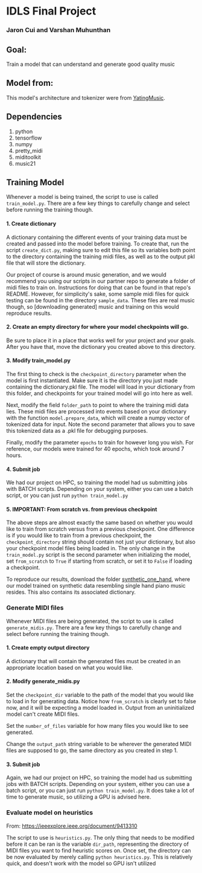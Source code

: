 # IDLS Final Project
### Jaron Cui and Varshan Muhunthan

## Goal:
Train a model that can understand and generate good quality music

## Model from:
This model's architecture and tokenizer were from [YatingMusic](https://github.com/YatingMusic/remi).

## Dependencies
1. python
2. tensorflow
3. numpy
4. pretty_midi
5. miditoolkit
6. music21
## Training Model

Whenever a model is being trained, the script to use is called `train_model.py`. There are a few key things to carefully change and select before running the training though.

#### 1. Create dictionary
A dictionary containing the different events of your training data must be created and passed into the model before training. To create that, run the script `create_dict.py`, making sure to edit this file so its variables both point to the directory containing the training midi files, as well as to the output pkl file that will store the dictionary. 

Our project of course is around music generation, and we would recommend you using our scripts in our partner repo to generate a folder of midi files to train on. Instructions for doing that can be found in that repo's README. However, for simplicity's sake, some sample midi files for quick testing can be found in the directory `sample_data`. These files are real music though, so [downloading generated] music and training on this would reproduce results.  

#### 2. Create an empty directory for where your model checkpoints will go.
Be sure to place it in a place that works well for your project and your goals. After you have that, move the dictionary you created above to this directory. 

#### 3. Modify train_model.py
The first thing to check is the `checkpoint_directory` parameter when the model is first instantiated. Make sure it is the directory you just made containing the dictionary.pkl file. The model will load in your dictionary from this folder, and checkpoints for your trained model will go into here as well. 

Next, modify the field `folder_path` to point to where the training midi data lies. These midi files are processed into events based on your dictionary with the function `model.prepare_data`, which will create a numpy vector of tokenized data for input. Note the second parameter that allows you to save this tokenized data as a .pkl file for debugging purposes.

Finally, modify the parameter `epochs` to train for however long you wish. For reference, our models were trained for 40 epochs, which took around 7 hours.

#### 4. Submit job
We had our project on HPC, so training the model had us submitting jobs with BATCH scripts. Depending on your system, either you can use a batch script, or you can just run `python train_model.py`

#### 5. IMPORTANT: From scratch vs. from previous checkpoint
The above steps are almost exactly the same based on whether you would like to train from scratch versus from a previous checkpoint. One difference is if you would like to train from a previous checkpoint, the `checkpoint_directory` string should contain not just your dictionary, but also your checkpoint model files being loaded in. The only change in the `train_model.py` script is the second parameter when initializing the model, set `from_scratch` to `True` if starting from scratch, or set it to `False` if loading a checkpoint.

To reproduce our results, download the folder [synthetic_one_hand](https://drive.google.com/drive/folders/1GYONowjERCKLQqk3kIiTgEfYidiTqxzP?usp=drive_link), where our model trained on synthetic data resembling single hand piano music resides. This also contains its associated dictionary.

### Generate MIDI files
Whenever MIDI files are being generated, the script to use is called `generate_midis.py`. There are a few key things to carefully change and select before running the training though.

#### 1. Create empty output directory
A dictionary that will contain the generated files must be created in an appropriate location based on what you would like.

#### 2. Modify generate_midis.py
Set the `checkpoint_dir` variable to the path of the model that you would like to load in for generating data. Notice how `from_scratch` is clearly set to false now, and it will be expecting a model loaded in. Output from an uninitialized model can't create MIDI files. 

Set the `number_of_files` variable for how many files you would like to see generated. 

Change the `output_path` string variable to be wherever the generated MIDI files are supposed to go, the same directory as you created in step 1. 

#### 3. Submit job
Again, we had our project on HPC, so training the model had us submitting jobs with BATCH scripts. Depending on your system, either you can use a batch script, or you can just run `python train_model.py`. It does take a lot of time to generate music, so utilizing a GPU is advised here.

### Evaluate model on heuristics
From: https://ieeexplore.ieee.org/document/9413310

The script to use is `heuristics.py`. The only thing that needs to be modified before it can be ran is the variable `dir_path`, representing the directory of MIDI files you want to find heuristic scores on. Once set, the directory can be now evaluated by merely calling `python heuristics.py`. This is relatively quick, and doesn't work with the model so GPU isn't utilized

